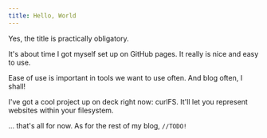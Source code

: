 ```yaml
---
title: Hello, World
---
```


Yes, the title is practically obligatory.

It's about time I got myself set up on GitHub pages.
It really is nice and easy to use.

Ease of use is important in tools we want to use often. And blog often, I shall!

I've got a cool project up on deck right now: curlFS.
It'll let you represent websites within your filesystem.


... that's all for now. As for the rest of my blog, `//TODO!`
